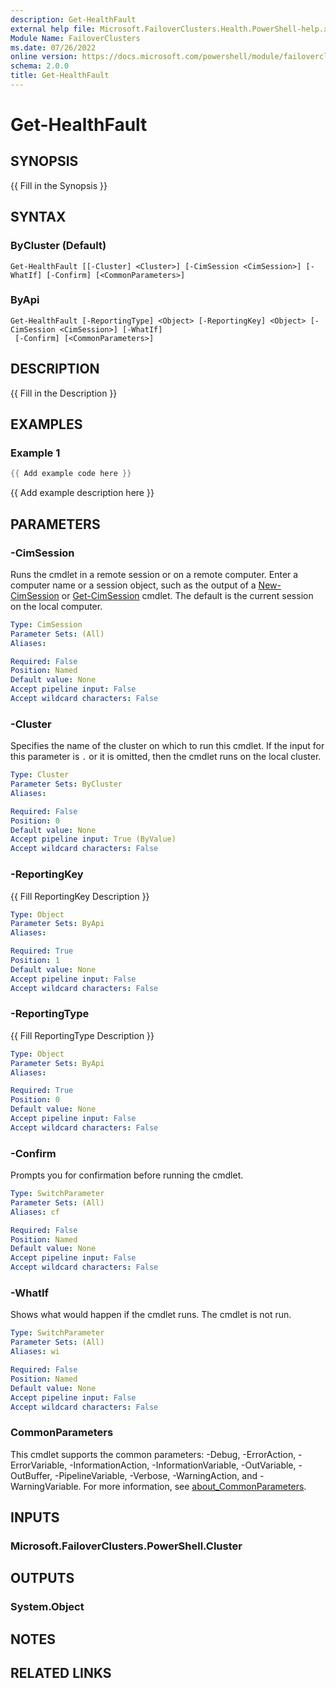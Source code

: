 ```yaml
---
description: Get-HealthFault
external help file: Microsoft.FailoverClusters.Health.PowerShell-help.xml
Module Name: FailoverClusters
ms.date: 07/26/2022
online version: https://docs.microsoft.com/powershell/module/failoverclusters/get-healthfault?view=windowsserver2022-ps&wt.mc_id=ps-gethelp
schema: 2.0.0
title: Get-HealthFault
---
```


# Get-HealthFault

## SYNOPSIS
{{ Fill in the Synopsis }}

## SYNTAX

### ByCluster (Default)
```
Get-HealthFault [[-Cluster] <Cluster>] [-CimSession <CimSession>] [-WhatIf] [-Confirm] [<CommonParameters>]
```

### ByApi
```
Get-HealthFault [-ReportingType] <Object> [-ReportingKey] <Object> [-CimSession <CimSession>] [-WhatIf]
 [-Confirm] [<CommonParameters>]
```

## DESCRIPTION
{{ Fill in the Description }}

## EXAMPLES

### Example 1
```powershell
{{ Add example code here }}
```

{{ Add example description here }}

## PARAMETERS

### -CimSession
Runs the cmdlet in a remote session or on a remote computer. Enter a computer name or a session
object, such as the output of a [New-CimSession](https://go.microsoft.com/fwlink/p/?LinkId=227967)
or [Get-CimSession](https://go.microsoft.com/fwlink/p/?LinkId=227966) cmdlet. The default is the
current session on the local computer.

```yaml
Type: CimSession
Parameter Sets: (All)
Aliases:

Required: False
Position: Named
Default value: None
Accept pipeline input: False
Accept wildcard characters: False
```

### -Cluster
Specifies the name of the cluster on which to run this cmdlet.
If the input for this parameter is `.` or it is omitted, then the cmdlet runs on the local cluster.

```yaml
Type: Cluster
Parameter Sets: ByCluster
Aliases:

Required: False
Position: 0
Default value: None
Accept pipeline input: True (ByValue)
Accept wildcard characters: False
```

### -ReportingKey
{{ Fill ReportingKey Description }}

```yaml
Type: Object
Parameter Sets: ByApi
Aliases:

Required: True
Position: 1
Default value: None
Accept pipeline input: False
Accept wildcard characters: False
```

### -ReportingType
{{ Fill ReportingType Description }}

```yaml
Type: Object
Parameter Sets: ByApi
Aliases:

Required: True
Position: 0
Default value: None
Accept pipeline input: False
Accept wildcard characters: False
```

### -Confirm
Prompts you for confirmation before running the cmdlet.

```yaml
Type: SwitchParameter
Parameter Sets: (All)
Aliases: cf

Required: False
Position: Named
Default value: None
Accept pipeline input: False
Accept wildcard characters: False
```

### -WhatIf
Shows what would happen if the cmdlet runs.
The cmdlet is not run.

```yaml
Type: SwitchParameter
Parameter Sets: (All)
Aliases: wi

Required: False
Position: Named
Default value: None
Accept pipeline input: False
Accept wildcard characters: False
```

### CommonParameters
This cmdlet supports the common parameters: -Debug, -ErrorAction, -ErrorVariable,
-InformationAction, -InformationVariable, -OutVariable, -OutBuffer, -PipelineVariable, -Verbose,
-WarningAction, and -WarningVariable. For more information, see
[about_CommonParameters](http://go.microsoft.com/fwlink/?LinkID=113216).

## INPUTS

### Microsoft.FailoverClusters.PowerShell.Cluster

## OUTPUTS

### System.Object
## NOTES

## RELATED LINKS
